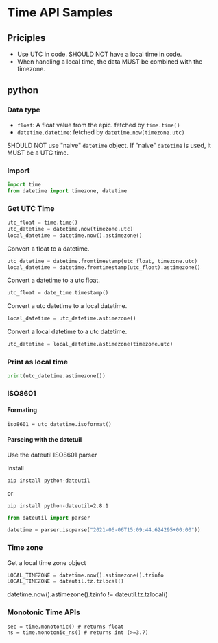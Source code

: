 # Time API Samples

## Priciples
* Use UTC in code. SHOULD NOT have a local time in code.
* When handling a local time, the data MUST be combined with the timezone.

## python

### Data type

* `float`: A float value from the epic. fetched by `time.time()`
* `datetime.datetime`: fetched by `datetime.now(timezone.utc)`

SHOULD NOT use "naive" `datetime` object. If "naive" `datetime` is used, it MUST be a UTC time.  

### Import
```python
import time
from datetime import timezone, datetime
```

### Get UTC Time

```python
utc_float = time.time()
utc_datetime = datetime.now(timezone.utc)
local_datetime = datetime.now().astimezone()
```
Convert a float to a datetime.

```python
utc_datetime = datetime.fromtimestamp(utc_float, timezone.utc)
local_datetime = datetime.fromtimestamp(utc_float).astimezone()
```

Convert a datetime to a utc float.

```python
utc_float = date_time.timestamp()
```

Convert a utc datetime to a local datetime.

```python
local_datetime = utc_datetime.astimezone()
```

Convert a local datetime to a utc datetime.

```python
utc_datetime = local_datetime.astimezone(timezone.utc)
```

### Print as local time

```python
print(utc_datetime.astimezone())
```

### ISO8601

#### Formating

```
iso8601 = utc_datetime.isoformat()
```

#### Parseing with the datetuil
Use the dateutil ISO8601 parser

Install
```
pip install python-dateutil
```
or
```
pip install python-dateutil=2.8.1
```

```python
from dateutil import parser

datetime = parser.isoparse("2021-06-06T15:09:44.624295+00:00"))
```

### Time zone

Get a local time zone object
```python
LOCAL_TIMEZONE = datetime.now().astimezone().tzinfo
LOCAL_TIMEZONE = dateutil.tz.tzlocal()
```
datetime.now().astimezone().tzinfo != dateutil.tz.tzlocal()


### Monotonic Time APIs

```
sec = time.monotonic() # returns float
ns = time.monotonic_ns() # returns int (>=3.7)
```
